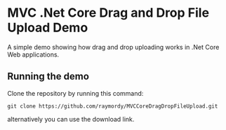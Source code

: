 # MVC .Net Core Drag and Drop File Upload Demo

A simple demo showing how drag and drop uploading works in .Net Core Web applications.



## Running the demo

Clone the repository by running this command:

```
git clone https://github.com/raymordy/MVCCoreDragDropFileUpload.git
```

alternatively you can use the download link.
